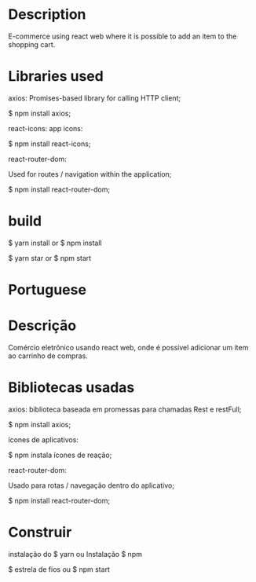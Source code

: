 # Description
E-commerce using react web where it is possible to add an item to the shopping cart.

# Libraries used
axios: Promises-based library for calling HTTP client;

$ npm install axios;

react-icons: app icons:

$ npm install react-icons;

react-router-dom: 

Used for routes / navigation within the application;

$ npm install react-router-dom;

# build

$ yarn install
or
$ npm install

$ yarn star
or
$ npm start

# Portuguese

# Descrição
Comércio eletrônico usando react web, onde é possível adicionar um item ao carrinho de compras.

# Bibliotecas usadas
axios: biblioteca baseada em promessas para chamadas Rest e restFull;

$ npm install axios;

ícones de aplicativos:

$ npm instala ícones de reação;

react-router-dom:

Usado para rotas / navegação dentro do aplicativo;

$ npm install react-router-dom;

# Construir

instalação do $ yarn
ou
Instalação $ npm

$ estrela de fios
ou
$ npm start
